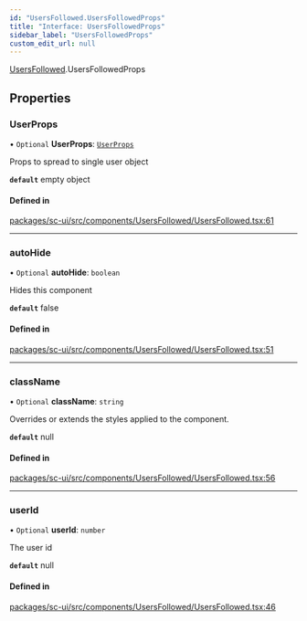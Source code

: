 ```yaml
---
id: "UsersFollowed.UsersFollowedProps"
title: "Interface: UsersFollowedProps"
sidebar_label: "UsersFollowedProps"
custom_edit_url: null
---
```


[UsersFollowed](../modules/UsersFollowed).UsersFollowedProps

## Properties

### UserProps

• `Optional` **UserProps**: [`UserProps`](User.UserProps)

Props to spread to single user object

**`default`** empty object

#### Defined in

[packages/sc-ui/src/components/UsersFollowed/UsersFollowed.tsx:61](https://github.com/selfcommunity/community-ui/blob/009afd8/packages/sc-ui/src/components/UsersFollowed/UsersFollowed.tsx#L61)

___

### autoHide

• `Optional` **autoHide**: `boolean`

Hides this component

**`default`** false

#### Defined in

[packages/sc-ui/src/components/UsersFollowed/UsersFollowed.tsx:51](https://github.com/selfcommunity/community-ui/blob/009afd8/packages/sc-ui/src/components/UsersFollowed/UsersFollowed.tsx#L51)

___

### className

• `Optional` **className**: `string`

Overrides or extends the styles applied to the component.

**`default`** null

#### Defined in

[packages/sc-ui/src/components/UsersFollowed/UsersFollowed.tsx:56](https://github.com/selfcommunity/community-ui/blob/009afd8/packages/sc-ui/src/components/UsersFollowed/UsersFollowed.tsx#L56)

___

### userId

• `Optional` **userId**: `number`

The user id

**`default`** null

#### Defined in

[packages/sc-ui/src/components/UsersFollowed/UsersFollowed.tsx:46](https://github.com/selfcommunity/community-ui/blob/009afd8/packages/sc-ui/src/components/UsersFollowed/UsersFollowed.tsx#L46)

